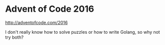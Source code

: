 # Advent of Code 2016

http://adventofcode.com/2016

I don't really know how to solve puzzles or how to write Golang, so why not try both?
